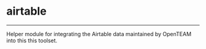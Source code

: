 # airtable

---

Helper module for integrating the Airtable data maintained by OpenTEAM into this
this toolset.